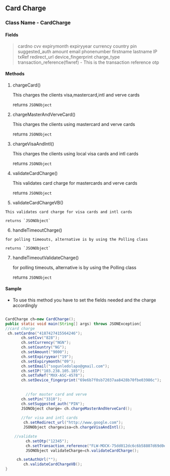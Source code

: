 ## Card Charge

### Class Name - CardCharge


#### Fields
>cardno
>cvv
>expirymonth
>expiryyear
>currency
>country
>pin
>suggested_auth
>amount
>email
>phonenumber
>firstname
>lastname
>IP
>txRef
>redirect_url
>device_fingerprint
>charge_type
>transaction_reference(flwref) - This is the transaction reference
>otp

#### Methods
1. chargeCard()

    This charges the clients visa,mastercard,intl and verve cards

    returns `JSONObject`

2.  chargeMasterAndVerveCard()

    This charges the clients using mastercard and verve cards


    returns `JSONObject`

3.  chargeVisaAndIntl()

    This charges the clients using local visa cards and intl cards


    returns `JSONObject`

4.  validateCardCharge()
    
    This validates card charge for mastercards and verve cards
    
    returns `JSONObject`

5.   validateCardChargeVB()
    
    This validates card charge for visa cards and intl cards
    
    returns `JSONObject`   
    
6.   handleTimeoutCharge()
    
    for polling timeouts, alternative is by using the Polling class
    
    returns `JSONObject`   

7. handleTimeoutValidateCharge()
    
    for polling timeouts, alternative is by using the Polling class
    
    returns `JSONObject`        
 
#### Sample

- To use this method you have to set the fields needed and the charge accordingly
```java

CardCharge ch=new CardCharge();
public static void main(String[] args) throws JSONException{
//card charge
 ch.setCardno("4187427415564246");
       ch.setCvv("828");
       ch.setCurrency("NGN");
       ch.setCountry("NG");
       ch.setAmount("9000");
       ch.setExpiryyear("19");
       ch.setExpirymonth("09");
       ch.setEmail("sogunledolapo@gmail.com");
       ch.setIP("103.238.105.185");
       ch.setTxRef("MXX-ASC-4578");
       ch.setDevice_fingerprint("69e6b7f0sb72037aa8428b70fbe03986c");
     
      
         //for master card and verve
       ch.setPin("3310");
       ch.setSuggested_auth("PIN");
       JSONObject charge= ch.chargeMasterAndVerveCard();
       
       //for visa and intl cards
        ch.setRedirect_url("http://www.google.com");
        JSONObject chargevisa=ch.chargeVisaAndIntl();

	//validate
         ch.setOtp("12345");
         ch.setTransaction_reference("FLW-MOCK-75dd012dc6c6b58807d69d0e89432e9f");
         JSONObject validateCharge=ch.validateCardCharge();

	 ch.setAuthUrl("");
        ch.validateCardChargeVB();
}
```

